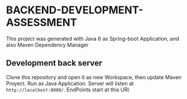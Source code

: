 # BACKEND-DEVELOPMENT-ASSESSMENT

This project was generated with Java 6 as Spring-boot Application, and also Maven Dependency Manager

## Development back server

Clone this repository and open it as new Workspace, then update Maven Proyect.
Run as Java Application. Server will listen at `http://localhost:8080/`. EndPoints start at this URl.
